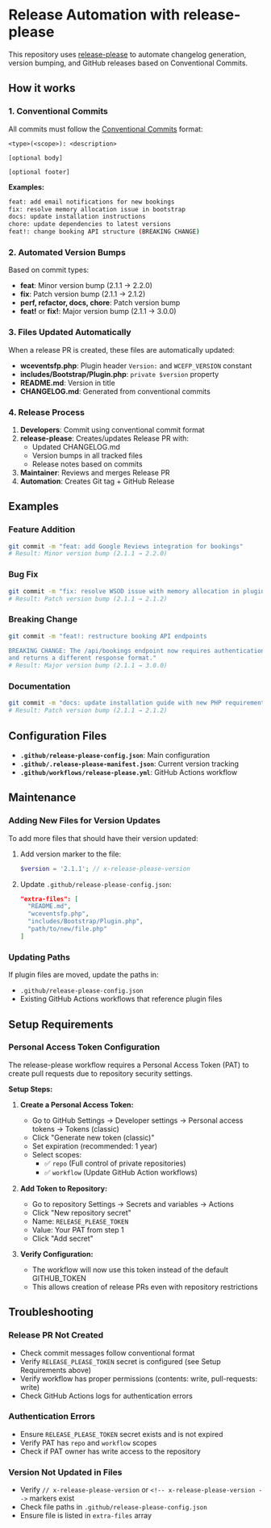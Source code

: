 # Release Automation with release-please

This repository uses [release-please](https://github.com/googleapis/release-please) to automate changelog generation, version bumping, and GitHub releases based on Conventional Commits.

## How it works

### 1. Conventional Commits
All commits must follow the [Conventional Commits](https://www.conventionalcommits.org/) format:

```
<type>(<scope>): <description>

[optional body]

[optional footer]
```

**Examples:**
```bash
feat: add email notifications for new bookings
fix: resolve memory allocation issue in bootstrap
docs: update installation instructions
chore: update dependencies to latest versions
feat!: change booking API structure (BREAKING CHANGE)
```

### 2. Automated Version Bumps

Based on commit types:
- **feat**: Minor version bump (2.1.1 → 2.2.0)
- **fix**: Patch version bump (2.1.1 → 2.1.2) 
- **perf, refactor, docs, chore**: Patch version bump
- **feat!** or **fix!**: Major version bump (2.1.1 → 3.0.0)

### 3. Files Updated Automatically

When a release PR is created, these files are automatically updated:

- **wceventsfp.php**: Plugin header `Version:` and `WCEFP_VERSION` constant
- **includes/Bootstrap/Plugin.php**: `private $version` property
- **README.md**: Version in title
- **CHANGELOG.md**: Generated from conventional commits

### 4. Release Process

1. **Developers**: Commit using conventional commit format
2. **release-please**: Creates/updates Release PR with:
   - Updated CHANGELOG.md
   - Version bumps in all tracked files
   - Release notes based on commits
3. **Maintainer**: Reviews and merges Release PR
4. **Automation**: Creates Git tag + GitHub Release

## Examples

### Feature Addition
```bash
git commit -m "feat: add Google Reviews integration for bookings"
# Result: Minor version bump (2.1.1 → 2.2.0)
```

### Bug Fix
```bash
git commit -m "fix: resolve WSOD issue with memory allocation in plugin bootstrap"
# Result: Patch version bump (2.1.1 → 2.1.2)
```

### Breaking Change
```bash
git commit -m "feat!: restructure booking API endpoints

BREAKING CHANGE: The /api/bookings endpoint now requires authentication
and returns a different response format."
# Result: Major version bump (2.1.1 → 3.0.0)
```

### Documentation
```bash
git commit -m "docs: update installation guide with new PHP requirements"
# Result: Patch version bump (2.1.1 → 2.1.2)
```

## Configuration Files

- **`.github/release-please-config.json`**: Main configuration
- **`.github/.release-please-manifest.json`**: Current version tracking
- **`.github/workflows/release-please.yml`**: GitHub Actions workflow

## Maintenance

### Adding New Files for Version Updates

To add more files that should have their version updated:

1. Add version marker to the file:
   ```php
   $version = '2.1.1'; // x-release-please-version
   ```

2. Update `.github/release-please-config.json`:
   ```json
   "extra-files": [
     "README.md",
     "wceventsfp.php", 
     "includes/Bootstrap/Plugin.php",
     "path/to/new/file.php"
   ]
   ```

### Updating Paths

If plugin files are moved, update the paths in:
- `.github/release-please-config.json`
- Existing GitHub Actions workflows that reference plugin files

## Setup Requirements

### Personal Access Token Configuration

The release-please workflow requires a Personal Access Token (PAT) to create pull requests due to repository security settings.

**Setup Steps:**

1. **Create a Personal Access Token:**
   - Go to GitHub Settings → Developer settings → Personal access tokens → Tokens (classic)
   - Click "Generate new token (classic)"
   - Set expiration (recommended: 1 year)
   - Select scopes:
     - ✅ `repo` (Full control of private repositories)
     - ✅ `workflow` (Update GitHub Action workflows)

2. **Add Token to Repository:**
   - Go to repository Settings → Secrets and variables → Actions
   - Click "New repository secret"
   - Name: `RELEASE_PLEASE_TOKEN`
   - Value: Your PAT from step 1
   - Click "Add secret"

3. **Verify Configuration:**
   - The workflow will now use this token instead of the default GITHUB_TOKEN
   - This allows creation of release PRs even with repository restrictions

## Troubleshooting

### Release PR Not Created
- Check commit messages follow conventional format
- Verify `RELEASE_PLEASE_TOKEN` secret is configured (see Setup Requirements above)
- Verify workflow has proper permissions (contents: write, pull-requests: write)
- Check GitHub Actions logs for authentication errors

### Authentication Errors
- Ensure `RELEASE_PLEASE_TOKEN` secret exists and is not expired
- Verify PAT has `repo` and `workflow` scopes
- Check if PAT owner has write access to the repository

### Version Not Updated in Files  
- Verify `// x-release-please-version` or `<!-- x-release-please-version -->` markers exist
- Check file paths in `.github/release-please-config.json`
- Ensure file is listed in `extra-files` array